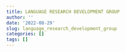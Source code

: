```yaml
---
title: LANGUAGE RESEARCH DEVELOPMENT GROUP
author: ''
date: '2022-08-29'
slug: language_research_development_group
categories: []
tags: []
---
```

